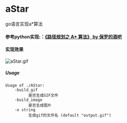# aStar
go语言实现a*算法
#### 参考python实现:：[《路径规划之 A* 算法》 by 保罗的酒吧](https://paul.pub/a-star-algorithm/ "《路径规划之 A* 算法》 by 保罗的酒吧")



#### 实现效果
![aStar.gif](https://i.loli.net/2019/05/10/5cd52ddfc575a.gif)


##### Usage
    Usage of ./AStar:
        -build_gif
              是否生成GIF文件
        -build_image
              是否生成图片
        -o string
              生成gif的文件名 (default "output.gif")
